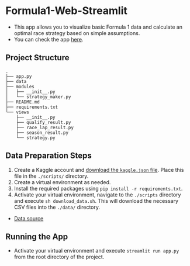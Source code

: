 # Formula1-Web-Streamlit
- This app allows you to visualize basic Formula 1 data and calculate an optimal race strategy based on simple assumptions.
- You can check the app [here](https://formula1-web-app.streamlit.app/).

## Project Structure

```
.
├── app.py
├── data
├── modules
│   ├── __init__.py
│   └── strategy_maker.py
├── README.md
├── requirements.txt
└── views
    ├── __init__.py
    ├── qualify_result.py
    ├── race_lap_result.py
    ├── season_result.py
    └── strategy.py
```

## Data Preparation Steps
1. Create a Kaggle account and [download the `kaggle.json` file](https://github.com/Kaggle/kaggle-api#api-credentials). Place this file in the `./scripts/` directory.
2. Create a virtual environment as needed.
3. Install the required packages using `pip install -r requirements.txt`.
4. Activate your virtual environment, navigate to the `./scripts` directory and execute `sh download_data.sh`. This will download the necessary CSV files into the `./data/` directory.
- [Data source](https://www.kaggle.com/datasets/rohanrao/formula-1-world-championship-1950-2020)

## Running the App
- Activate your virtual environment and execute `streamlit run app.py` from the root directory of the project.